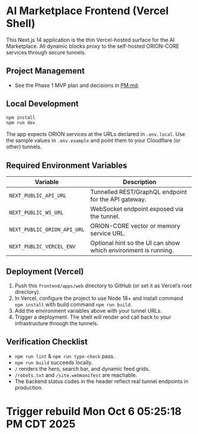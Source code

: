 # AI Marketplace Frontend (Vercel Shell)

This Next.js 14 application is the thin Vercel-hosted surface for the AI Marketplace. All dynamic blocks proxy to the self-hosted ORION-CORE services through secure tunnels.

## Project Management
- See the Phase 1 MVP plan and decisions in [PM.md](./PM.md).


## Local Development

```bash
npm install
npm run dev
```

The app expects ORION services at the URLs declared in `.env.local`. Use the sample values in `.env.example` and point them to your Cloudflare (or other) tunnels.

## Required Environment Variables

| Variable | Description |
| --- | --- |
| `NEXT_PUBLIC_API_URL` | Tunnelled REST/GraphQL endpoint for the API gateway. |
| `NEXT_PUBLIC_WS_URL` | WebSocket endpoint exposed via the tunnel. |
| `NEXT_PUBLIC_ORION_API_URL` | ORION-CORE vector or memory service URL. |
| `NEXT_PUBLIC_VERCEL_ENV` | Optional hint so the UI can show which environment is running. |

## Deployment (Vercel)

1. Push this `frontend/apps/web` directory to GitHub (or set it as Vercel’s root directory).
2. In Vercel, configure the project to use Node 18+ and install command `npm install` with build command `npm run build`.
3. Add the environment variables above with your tunnel URLs.
4. Trigger a deployment. The shell will render and call back to your infrastructure through the tunnels.

## Verification Checklist

- `npm run lint` & `npm run type-check` pass.
- `npm run build` succeeds locally.
- `/` renders the hero, search bar, and dynamic feed grids.
- `/robots.txt` and `/site.webmanifest` are reachable.
- The backend status codes in the header reflect real tunnel endpoints in production.
# Trigger rebuild Mon Oct  6 05:25:18 PM CDT 2025
